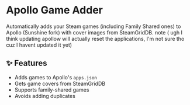 # Apollo Game Adder

Automatically adds your Steam games (including Family Shared ones) to Apollo (Sunshine fork) with cover images from SteamGridDB.
note ( ugh I think updating apollow will actually reset the applications, I'm not sure tho cuz I havent updated it yet)

## ✨ Features
- Adds games to Apollo's `apps.json`
- Gets game covers from SteamGridDB
- Supports family-shared games
- Avoids adding duplicates
